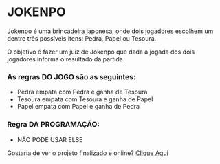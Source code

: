 # JOKENPO
Jokenpo é uma brincadeira japonesa, onde dois jogadores escolhem um dentre três possíveis itens: Pedra, Papel ou Tesoura.

O objetivo é fazer um juiz de Jokenpo que dada a jogada dos dois jogadores informa o resultado da partida.

### As regras DO JOGO são as seguintes:
* Pedra empata com Pedra e ganha de Tesoura
* Tesoura empata com Tesoura e ganha de Papel
* Papel empata com Papel e ganha de Pedra

### Regra DA PROGRAMAÇÃO:
* NÃO PODE USAR ELSE

Gostaria de ver o projeto finalizado e online? [Clique Aqui](https://vinicius-lele.github.io/JOKENPO/)
